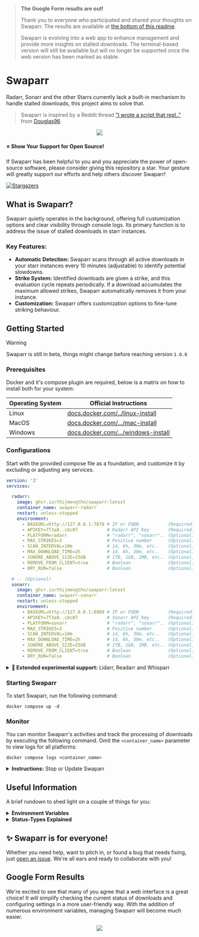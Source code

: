 
> **The Google Form results are out!**
>
> Thank you to everyone who participated and shared your thoughts on Swaparr. The results are available at [the bottom of this readme](#google-form-results).
>
> Swaparr is evolving into a web app to enhance management and provide more insights on stalled downloads. The terminal-based version will still be available but will no longer be supported once the web version has been marked as stable.

# Swaparr

Radarr, Sonarr and the other Starrs currently lack a built-in mechanism to handle stalled downloads, this project aims to solve that.

> Swaparr is inspired by a Reddit thread ["I wrote a script that repl.."](https://www.reddit.com/r/radarr/comments/101q31k/i_wrote_a_script_that_replaces_slowdead_torrents/) from [Douglas96](https://www.reddit.com/user/Douglas96/).

<p align="center">
  <img src="https://i.imgur.com/HMCDGbO.png?s=128">
</p>



#### ⭐ Show Your Support for Open Source!

If Swaparr has been helpful to you and you appreciate the power of open-source software, please consider giving this repository a star. Your gesture will greatly support our efforts and help others discover Swaparr!

[![Stargazers](https://reporoster.com/stars/dark/notext/ThijmenGThN/swaparr)](https://github.com/ThijmenGThN/swaparr/stargazers)



## What is Swaparr?

Swaparr quietly operates in the background, offering full customization options and clear visibility through console logs. Its primary function is to address the issue of stalled downloads in starr instances.



### Key Features:

- **Automatic Detection:** Swaparr scans through all active downloads in your starr instances every 10 minutes (adjustable) to identify potential slowdowns.
- **Strike System:** Identified downloads are given a strike, and this evaluation cycle repeats periodically. If a download accumulates the maximum allowed strikes, Swaparr automatically removes it from your instance.
- **Customization:** Swaparr offers customization options to fine-tune striking behaviour.



## Getting Started

> [!WARNING]
> Swaparr is still in beta, things might change before reaching version ` 1.0.0 `



### Prerequisites 

Docker and it's compose plugin are required, below is a matrix on how to install both for your system:

|Operating System|Official Instructions|
|-|-|
|Linux|[docs.docker.com/../linux-install](https://docs.docker.com/desktop/install/linux-install/)
|MacOS|[docs.docker.com/.../mac-install](https://docs.docker.com/desktop/install/mac-install/)
|Windows|[docs.docker.com/.../windows-install](https://docs.docker.com/desktop/install/windows-install/)



### Configurations

Start with the provided compose file as a foundation, and customize it by excluding or adjusting any services.

```yml
version: '3'
services:

  radarr:
    image: ghcr.io/thijmengthn/swaparr:latest
    container_name: swaparr-radarr
    restart: unless-stopped
    environment:
      - BASEURL=http://127.0.0.1:7878 # IP or FQDN           (Required)
      - APIKEY=7f3a8..cbc07           # Radarr API Key       (Required)                
      - PLATFORM=radarr               # "radarr", "sonarr".. (Optional) default: radarr
      - MAX_STRIKES=3                 # Positive number      (Optional) default: 3     
      - SCAN_INTERVAL=10m             # 1d, 6h, 30m, etc..   (Optional) default: 10m   
      - MAX_DOWNLOAD_TIME=2h          # 1d, 6h, 30m, etc..   (Optional) default: 2h    
      - IGNORE_ABOVE_SIZE=25GB        # 1TB, 1GB, 1MB, etc.. (Optional) default: 25GB  
      - REMOVE_FROM_CLIENT=true       # Boolean              (Optional) default: true
      - DRY_RUN=false                 # Boolean              (Optional) default: false

  # -- (Optional)
  sonarr: 
    image: ghcr.io/thijmengthn/swaparr:latest
    container_name: swaparr-sonarr
    restart: unless-stopped
    environment:
      - BASEURL=http://127.0.0.1:8989 # IP or FQDN           (Required)
      - APIKEY=7f3a8..cbc07           # Sonarr API Key       (Required)                
      - PLATFORM=sonarr               # "radarr", "sonarr".. (Optional) default: radarr
      - MAX_STRIKES=3                 # Positive number      (Optional) default: 3     
      - SCAN_INTERVAL=10m             # 1d, 6h, 30m, etc..   (Optional) default: 10m   
      - MAX_DOWNLOAD_TIME=2h          # 1d, 6h, 30m, etc..   (Optional) default: 2h    
      - IGNORE_ABOVE_SIZE=25GB        # 1TB, 1GB, 1MB, etc.. (Optional) default: 25GB  
      - REMOVE_FROM_CLIENT=true       # Boolean              (Optional) default: true
      - DRY_RUN=false                 # Boolean              (Optional) default: false
```

<details>
  <summary>
    <strong>🚩 Extended experimental support:</strong> Lidarr, Readarr and Whisparr
  </summary>

  ```yml
  version: '3'
  services:

    radarr:
      image: ghcr.io/thijmengthn/swaparr:latest
      container_name: swaparr-radarr
      restart: unless-stopped
      environment:
        - BASEURL=http://127.0.0.1:7878 # IP or FQDN           (Required)
        - APIKEY=7f3a8..cbc07           # Radarr API Key       (Required)                
        - PLATFORM=radarr               # "radarr", "sonarr".. (Optional) default: radarr
        - MAX_STRIKES=3                 # Positive number      (Optional) default: 3     
        - SCAN_INTERVAL=10m             # 1d, 6h, 30m, etc..   (Optional) default: 10m   
        - MAX_DOWNLOAD_TIME=2h          # 1d, 6h, 30m, etc..   (Optional) default: 2h    
        - IGNORE_ABOVE_SIZE=25GB        # 1TB, 1GB, 1MB, etc.. (Optional) default: 25GB  
        - REMOVE_FROM_CLIENT=true       # Boolean              (Optional) default: true
        - DRY_RUN=false                 # Boolean              (Optional) default: false

    # -- (Optional)
    sonarr: 
      image: ghcr.io/thijmengthn/swaparr:latest
      container_name: swaparr-sonarr
      restart: unless-stopped
      environment:
        - BASEURL=http://127.0.0.1:8989 # IP or FQDN           (Required)
        - APIKEY=7f3a8..cbc07           # Sonarr API Key       (Required)                
        - PLATFORM=sonarr               # "radarr", "sonarr".. (Optional) default: radarr
        - MAX_STRIKES=3                 # Positive number      (Optional) default: 3     
        - SCAN_INTERVAL=10m             # 1d, 6h, 30m, etc..   (Optional) default: 10m   
        - MAX_DOWNLOAD_TIME=2h          # 1d, 6h, 30m, etc..   (Optional) default: 2h    
        - IGNORE_ABOVE_SIZE=25GB        # 1TB, 1GB, 1MB, etc.. (Optional) default: 25GB  
        - REMOVE_FROM_CLIENT=true       # Boolean              (Optional) default: true
        - DRY_RUN=false                 # Boolean              (Optional) default: false

    # -- (Optional)
    lidarr: 
      image: ghcr.io/thijmengthn/swaparr:latest
      container_name: swaparr-lidarr
      restart: unless-stopped
      environment:
        - BASEURL=http://127.0.0.1:8989 # IP or FQDN           (Required)
        - APIKEY=7f3a8..cbc07           # Lidarr API Key       (Required)                
        - PLATFORM=lidarr               # "radarr", "sonarr".. (Optional) default: radarr
        - MAX_STRIKES=3                 # Positive number      (Optional) default: 3     
        - SCAN_INTERVAL=10m             # 1d, 6h, 30m, etc..   (Optional) default: 10m   
        - MAX_DOWNLOAD_TIME=2h          # 1d, 6h, 30m, etc..   (Optional) default: 2h    
        - IGNORE_ABOVE_SIZE=25GB        # 1TB, 1GB, 1MB, etc.. (Optional) default: 25GB  
        - REMOVE_FROM_CLIENT=true       # Boolean              (Optional) default: true
        - DRY_RUN=false                 # Boolean              (Optional) default: false

    # -- (Optional)
    readarr: 
      image: ghcr.io/thijmengthn/swaparr:latest
      container_name: swaparr-readarr
      restart: unless-stopped
      environment:
        - BASEURL=http://127.0.0.1:8989 # IP or FQDN           (Required)
        - APIKEY=7f3a8..cbc07           # Readarr API Key      (Required)                
        - PLATFORM=readarr              # "radarr", "sonarr".. (Optional) default: radarr
        - MAX_STRIKES=3                 # Positive number      (Optional) default: 3     
        - SCAN_INTERVAL=10m             # 1d, 6h, 30m, etc..   (Optional) default: 10m   
        - MAX_DOWNLOAD_TIME=2h          # 1d, 6h, 30m, etc..   (Optional) default: 2h    
        - IGNORE_ABOVE_SIZE=25GB        # 1TB, 1GB, 1MB, etc.. (Optional) default: 25GB  
        - REMOVE_FROM_CLIENT=true       # Boolean              (Optional) default: true
        - DRY_RUN=false                 # Boolean              (Optional) default: false

    # -- (Optional)
    whisparr: 
      image: ghcr.io/thijmengthn/swaparr:latest
      container_name: swaparr-whisparr
      restart: unless-stopped
      environment:
        - BASEURL=http://127.0.0.1:8989 # IP or FQDN           (Required)
        - APIKEY=7f3a8..cbc07           # Whisparr API Key     (Required)                
        - PLATFORM=whisparr             # "radarr", "sonarr".. (Optional) default: radarr
        - MAX_STRIKES=3                 # Positive number      (Optional) default: 3     
        - SCAN_INTERVAL=10m             # 1d, 6h, 30m, etc..   (Optional) default: 10m   
        - MAX_DOWNLOAD_TIME=2h          # 1d, 6h, 30m, etc..   (Optional) default: 2h    
        - IGNORE_ABOVE_SIZE=25GB        # 1TB, 1GB, 1MB, etc.. (Optional) default: 25GB  
        - REMOVE_FROM_CLIENT=true       # Boolean              (Optional) default: true
        - DRY_RUN=false                 # Boolean              (Optional) default: false
  ```
</details>



### Starting Swaparr

To start Swaparr, run the following command:

```
docker compose up -d
```



### Monitor

You can monitor Swaparr's activities and track the processing of downloads by executing the following command. Omit the ` <container_name> ` parameter to view logs for all platforms:

```
docker compose logs <container_name>
```

<details>
  <summary>
    <strong>Instructions:</strong> Stop or Update Swaparr
  </summary>

  #### Stop

  To shutdown Swaparr, run the following command:

  ```
  docker compose down
  ```

  
  #### Update

  Updating Swaparr is a breeze, pull the latest images and restart the service:

  ```
  docker compose pull
  ```

  ```
  docker compose down
  ```

  ```
  docker compose up -d
  ```
</details>



## Useful Information

A brief rundown to shed light on a couple of things for you:

<details>
  <summary>
    <strong>Environment Variables</strong>
  </summary>

  | Name               | Default                 | Description                                                                                         |
  |--------------------|-------------------------|-----------------------------------------------------------------------------------------------------|
  | BASEURL            | `http://127.0.0.1:7878` | The URL of a radarr, sonarr or other starr instance.                                                |
  | APIKEY             | `7f3a8..cbc07`          | The API key of a radarr, sonarr or other starr instance.                                            |
  | PLATFORM           | `radarr`                | Indicates the type of starr platform, either `radarr`, `sonarr`, `lidarr`, `readarr` or `whisparr`. |
  | MAX_STRIKES        | `3`                     | Maximum number of strikes a download can accumulate before it is removed.                           |
  | SCAN_INTERVAL      | `10m`                   | How often Swaparr checks for stalled downloads.                                                     |
  | MAX_DOWNLOAD_TIME  | `2h`                    | Maximum allowed download time before it's considered stalled.                                       |
  | IGNORE_ABOVE_SIZE  | `25GB`                  | Files larger than this size will be ignored and not monitored.                                      |
  | REMOVE_FROM_CLIENT | `true`                  | Remove from both queue and download client (default) OR `false` only the queue of a starr instance. |
  | DRY_RUN            | `false`                 | Sandbox mode; try Swaparr without it performing destructive actions on your instances.              |
</details>

<details>
  <summary>
    <strong>Status-Types Explained</strong>
  </summary>

  | **Status** | **Description**                                                                                    |
  |------------|----------------------------------------------------------------------------------------------------| 
  | `Normal`   | Download is proceeding as expected; no issues detected.                                            |
  | `Striked`  | Download flagged as slow or stalled; may be removed if it continues to accumulate strikes.         |
  | `Removed`  | Download has been attempted to be removed from the starr instance.                                 |
  | `Ignored`  | Download is not monitored because it falls outside the set thresholds (e.g., size or time limits). |
  | `Queued`   | Download is in the queue within the download client waiting to start; will not be striked.         |
</details>



## ✨ Swaparr is for everyone!

Whether you need help, want to pitch in, or found a bug that needs fixing, just [open an issue](https://github.com/ThijmenGThN/swaparr/issues). We're all ears and ready to collaborate with you!

## Google Form Results

We're excited to see that many of you agree that a web interface is a great choice! It will simplify checking the current status of downloads and configuring settings in a more user-friendly way. With the addition of numerous environment variables, managing Swaparr will become much easier.

<p align="center">
  <img src="https://i.imgur.com/v4CqD7u.png?s=128">
</p>
